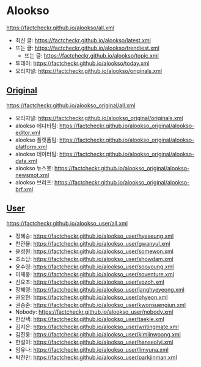 # Alookso
https://factcheckr.github.io/alookso/all.xml
  - 최신 글: https://factcheckr.github.io/alookso/latest.xml
  - 뜨는 글: https://factcheckr.github.io/alookso/trendiest.xml
    - 뜨는 글: https://factcheckr.github.io/alookso/topic.xml
  - 투데이: https://factcheckr.github.io/alookso/today.xml
  - 오리지널: https://factcheckr.github.io/alookso/originals.xml

## [Original](https://github.com/factcheckr/alookso_original)
https://factcheckr.github.io/alookso_original/all.xml
  - 오리지널: https://factcheckr.github.io/alookso_original/originals.xml
  - alookso 에디터팀: https://factcheckr.github.io/alookso_original/alookso-editor.xml
  - alookso 플랫폼팀: https://factcheckr.github.io/alookso_original/alookso-platform.xml
  - alookso 데이터팀: https://factcheckr.github.io/alookso_original/alookso-data.xml
  - alookso 뉴스못: https://factcheckr.github.io/alookso_original/alookso-newsmot.xml
  - alookso 브리프: https://factcheckr.github.io/alookso_original/alookso-brf.xml

## [User](https://github.com/factcheckr/alookso_user)
https://factcheckr.github.io/alookso_user/all.xml
  - 정혜승: https://factcheckr.github.io/alookso_user/hyeseung.xml
  - 천관율: https://factcheckr.github.io/alookso_user/gwanyul.xml
  - 윤성원: https://factcheckr.github.io/alookso_user/somewon.xml
  - 조소담: https://factcheckr.github.io/alookso_user/showdam.xml
  - 윤수영: https://factcheckr.github.io/alookso_user/sooyoung.xml
  - 이재웅: https://factcheckr.github.io/alookso_user/soventure.xml
  - 신요조: https://factcheckr.github.io/alookso_user/yozoh.xml
  - 장혜영: https://factcheckr.github.io/alookso_user/janghyeyeong.xml
  - 권오현: https://factcheckr.github.io/alookso_user/ohyeon.xml
  - 권승준: https://factcheckr.github.io/alookso_user/kwonsuengjun.xml
  - Nobody: https://factcheckr.github.io/alookso_user/nobody.xml
  - 한상택: https://factcheckr.github.io/alookso_user/taekie.xml
  - 김지은: https://factcheckr.github.io/alookso_user/writingmate.xml
  - 김진웅: https://factcheckr.github.io/alookso_user/kimjinwoong.xml
  - 한설이: https://factcheckr.github.io/alookso_user/hanseolyi.xml
  - 임유나: https://factcheckr.github.io/alookso_user/limyuna.xml
  - 박진만: https://factcheckr.github.io/alookso_user/parkjinman.xml

